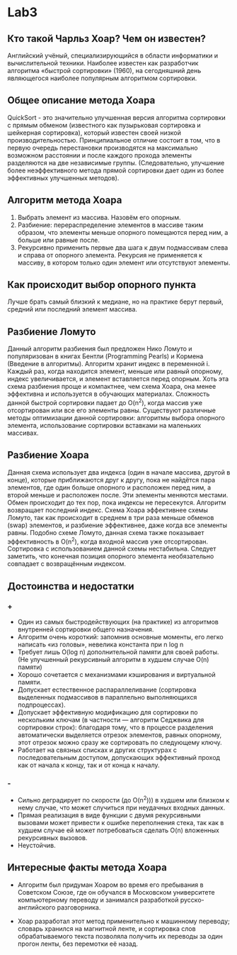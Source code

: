 # Lab3

## Кто такой Чарльз Хоар? Чем он известен?

Английский учёный, специализирующийся в области информатики и вычислительной техники. Наиболее известен как разработчик алгоритма «быстрой сортировки» (1960), на сегодняшний день являющегося наиболее популярным алгоритмом сортировки.

## Общее описание метода Хоара

QuickSort - это значительно улучшенная версия алгоритма сортировки с прямым обменом (известного как пузырьковая сортировка и шейкерная сортировка), который известен своей низкой производительностью. Принципиальное отличие состоит в том, что в первую очередь перестановки производятся на максимально возможном расстоянии и после каждого прохода элементы разделяются на две независимые группы. (Следовательно, улучшение более неэффективного метода прямой сортировки дает один из более эффективных улучшенных методов).

## Алгоритм метода Хоара

1. Выбрать элемент из массива. Назовём его опорным.
2. Разбиение: перераспределение элементов в массиве таким образом, что элементы меньше опорного помещаются перед ним, а больше или равные после.
3. Рекурсивно применить первые два шага к двум подмассивам слева и справа от опорного элемента. Рекурсия не применяется к массиву, в котором только один элемент или отсутствуют элементы.

## Как происходит выбор опорного пункта

Лучше брать самый близкий к медиане, но на практике берут первый, средний или последний элемент массива.

## Разбиение Ломуто

Данный алгоритм разбиения был предложен Нико Ломуто и популяризован в книгах Бентли (Programming Pearls) и Кормена (Введение в алгоритмы). Алгоритм хранит индекс в переменной i. Каждый раз, когда находится элемент, меньше или равный опорному, индекс увеличивается, и элемент вставляется перед опорным. Хоть эта схема разбиения проще и компактнее, чем схема Хоара, она менее эффективна и используется в обучающих материалах. Сложность данной быстрой сортировки падает до O(n<sup>2</sup>), когда массив уже отсортирован или все его элементы равны. Существуют различные методы оптимизации данной сортировки: алгоритмы выбора опорного элемента, использование сортировки вставками на маленьких массивах.

## Разбиение Хоара

Данная схема использует два индекса (один в начале массива, другой в конце), которые приближаются друг к другу, пока не найдётся пара элементов, где один больше опорного и расположен перед ним, а второй меньше и расположен после. Эти элементы меняются местами. Обмен происходит до тех пор, пока индексы не пересекутся. Алгоритм возвращает последний индекс. Схема Хоара эффективнее схемы Ломуто, так как происходит в среднем в три раза меньше обменов (swap) элементов, и разбиение эффективнее, даже когда все элементы равны. Подобно схеме Ломуто, данная схема также показывает эффективность в O(n<sup>2</sup>), когда входной массив уже отсортирован. Сортировка с использованием данной схемы нестабильна. Следует заметить, что конечная позиция опорного элемента необязательно совпадает с возвращённым индексом.

## Достоинства и недостатки

### +

- Один из самых быстродействующих (на практике) из алгоритмов внутренней сортировки общего назначения.
- Алгоритм очень короткий: запомнив основные моменты, его легко написать «из головы», невелика константа при n log n
- Требует лишь O(log n) дополнительной памяти для своей работы. (Не улучшенный рекурсивный алгоритм в худшем случае O(n) памяти)
- Хорошо сочетается с механизмами кэширования и виртуальной памяти.
- Допускает естественное распараллеливание (сортировка выделенных подмассивов в параллельно выполняющихся подпроцессах).
- Допускает эффективную модификацию для сортировки по нескольким ключам (в частности — алгоритм Седжвика для сортировки строк): благодаря тому, что в процессе разделения автоматически выделяется отрезок элементов, равных опорному, этот отрезок можно сразу же сортировать по следующему ключу.
- Работает на связных списках и других структурах с последовательным доступом, допускающих эффективный проход как от начала к концу, так и от конца к началу.

### -

- Сильно деградирует по скорости (до O(n<sup>2</sup>))) в худшем или близком к нему случае, что может случиться при неудачных входных данных.
- Прямая реализация в виде функции с двумя рекурсивными вызовами может привести к ошибке переполнения стека, так как в худшем случае ей может потребоваться сделать O(n) вложенных рекурсивных вызовов.
- Неустойчив.

## Интересные факты метода Хоара

- Алгоритм был придуман Хоаром во время его пребывания в Советском Союзе, где он обучался в Московском университете компьютерному переводу и занимался разработкой русско-английского разговорника.

- Хоар разработал этот метод применительно к машинному переводу; словарь хранился на магнитной ленте, и сортировка слов обрабатываемого текста позволяла получить их переводы за один прогон ленты, без перемотки её назад.
